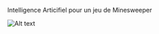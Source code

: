 


Intelligence Articifiel pour un jeu de Minesweeper


![Alt text](https://dl.dropboxusercontent.com/u/14828537/MineSweeper%20Ai.gif)
